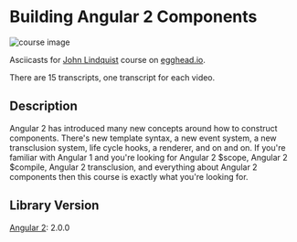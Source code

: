 # Building Angular 2 Components

![course image](https://d2eip9sf3oo6c2.cloudfront.net/series/covers/000/000/056/full/EGH_AngularUI_Final_cover.png?1470441518)

Asciicasts for [John Lindquist](https://github.com/johnlindquist) course on [egghead.io](https://egghead.io/courses/building-angular-2-components).

There are 15 transcripts, one transcript for each video.

## Description
Angular 2 has introduced many new concepts around how to construct components. There's new template syntax, a new event system, a new transclusion system, life cycle hooks, a renderer, and on and on. If you're familiar with Angular 1 and you're looking for Angular 2 $scope, Angular 2 $compile, Angular 2 transclusion, and everything about Angular 2 components then this course is exactly what you're looking for.

## Library Version
[Angular 2](https://github.com/angular/angular/blob/master/CHANGELOG.md): 2.0.0